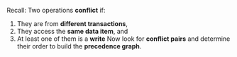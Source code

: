 Recall: Two operations **conflict** if:
1. They are from **different transactions**,
2. They access the **same data item**, and
3. At least one of them is a **write**
Now look for **conflict pairs** and determine their order to build the **precedence graph**.